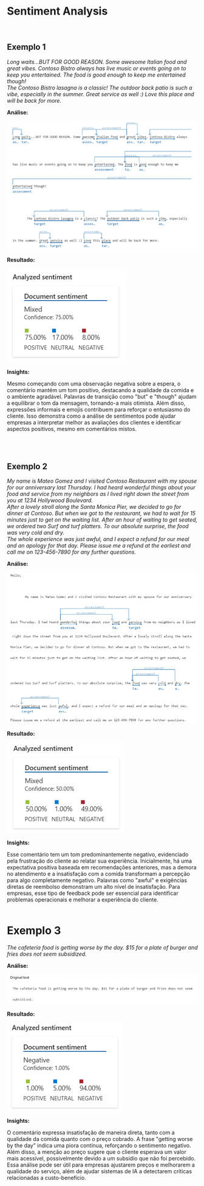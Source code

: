 # Sentiment Analysis

<br>

## Exemplo 1

_Long waits...BUT FOR GOOD REASON. Some awesome Italian food and great vibes. Contoso Bistro always has live music or events going on to keep you entertained. The food is good enough to keep me entertained though!  
The Contoso Bistro lasagna is a classic! The outdoor back patio is such a vibe, especially in the summer. Great service as well :) Love this place and will be back for more._

**Análise:**

![](./images/image-text-1.png)

**Resultado:**

![](./images/image-text-1-analysis.png)

**Insights:**

Mesmo começando com uma observação negativa sobre a espera, o comentário mantém um tom positivo, destacando a qualidade da comida e o ambiente agradável.
Palavras de transição como "but" e "though" ajudam a equilibrar o tom da mensagem, tornando-a mais otimista. Além disso, expressões informais e emojis contribuem para reforçar o entusiasmo do cliente.
Isso demonstra como a análise de sentimentos pode ajudar empresas a interpretar melhor as avaliações dos clientes e identificar aspectos positivos, mesmo em comentários mistos.

<br>
<br>

## Exemplo 2

_My name is Mateo Gomez and I visited Contoso Restaurant with my spouse for our anniversary last Thursday. I had heard wonderful things about your food and service from my neighbors as I lived right down the street from you at 1234 Hollywood Boulevard.  
After a lovely stroll along the Santa Monica Pier, we decided to go for dinner at Contoso. But when we got to the restaurant, we had to wait for 15 minutes just to get on the waiting list. After an hour of waiting to get seated, we ordered two Surf and turf platters. To our absolute surprise, the food was very cold and dry.  
The whole experience was just awful, and I expect a refund for our meal and an apology for that day. Please issue me a refund at the earliest and call me on 123-456-7890 for any further questions._

**Análise:**

![](./images/image-text-2.png)

**Resultado:**

![](./images/image-text-2-analysis.png)

**Insights:**

Esse comentário tem um tom predominantemente negativo, evidenciado pela frustração do cliente ao relatar sua experiência.
Inicialmente, há uma expectativa positiva baseada em recomendações anteriores, mas a demora no atendimento e a insatisfação com a comida transformam a percepção para algo completamente negativo.
Palavras como "awful" e exigências diretas de reembolso demonstram um alto nível de insatisfação. Para empresas, esse tipo de feedback pode ser essencial para identificar problemas operacionais e melhorar a experiência do cliente.
<br>
<br>

# Exemplo 3

_The cafeteria food is getting worse by the day. $15 for a plate of burger and fries does not seem subsidized._

**Análise:**

![](./images/image-text-3.png)

**Resultado:**

![](./images/image-text-3-analysis.png)

**Insights:**

O comentário expressa insatisfação de maneira direta, tanto com a qualidade da comida quanto com o preço cobrado.
A frase "getting worse by the day" indica uma piora contínua, reforçando o sentimento negativo. Além disso, a menção ao preço sugere que o cliente esperava um valor mais acessível, possivelmente devido a um subsídio que não foi percebido.
Essa análise pode ser útil para empresas ajustarem preços e melhorarem a qualidade do serviço, além de ajudar sistemas de IA a detectarem críticas relacionadas a custo-benefício.
